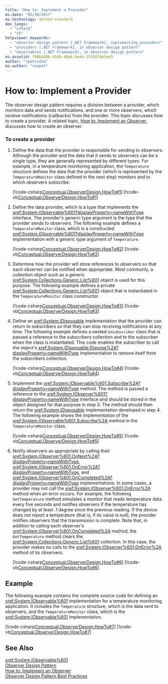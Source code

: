 ```yaml
---
title: "How to: Implement a Provider"
ms.date: "03/30/2017"
ms.technology: dotnet-standard
dev_langs: 
  - "csharp"
  - "vb"
helpviewer_keywords: 
  - "observer design pattern [.NET Framework], implementing providers"
  - "providers [.NET Framework], in observer design pattern"
  - "observables [.NET Framework], in observer design pattern"
ms.assetid: 790b5d8b-d546-40a6-beeb-151b574e5ee5
author: "rpetrusha"
ms.author: "ronpet"
---
```

# How to: Implement a Provider
The observer design pattern requires a division between a provider, which monitors data and sends notifications, and one or more observers, which receive notifications (callbacks) from the provider. This topic discusses how to create a provider. A related topic, [How to: Implement an Observer](../../../docs/standard/events/how-to-implement-an-observer.md), discusses how to create an observer.  
  
### To create a provider  
  
1.  Define the data that the provider is responsible for sending to observers. Although the provider and the data that it sends to observers can be a single type, they are generally represented by different types. For example, in a temperature monitoring application, the `Temperature` structure defines the data that the provider (which is represented by the `TemperatureMonitor` class defined in the next step) monitors and to which observers subscribe.  
  
     [!code-csharp[Conceptual.ObserverDesign.HowTo#1](../../../samples/snippets/csharp/VS_Snippets_CLR/conceptual.observerdesign.howto/cs/data.cs#1)]
     [!code-vb[Conceptual.ObserverDesign.HowTo#1](../../../samples/snippets/visualbasic/VS_Snippets_CLR/conceptual.observerdesign.howto/vb/data.vb#1)]  
  
2.  Define the data provider, which is a type that implements the <xref:System.IObservable%601?displayProperty=nameWithType> interface. The provider's generic type argument is the type that the provider sends to observers. The following example defines a `TemperatureMonitor` class, which is a constructed <xref:System.IObservable%601?displayProperty=nameWithType> implementation with a generic type argument of `Temperature`.  
  
     [!code-csharp[Conceptual.ObserverDesign.HowTo#2](../../../samples/snippets/csharp/VS_Snippets_CLR/conceptual.observerdesign.howto/cs/provider.cs#2)]
     [!code-vb[Conceptual.ObserverDesign.HowTo#2](../../../samples/snippets/visualbasic/VS_Snippets_CLR/conceptual.observerdesign.howto/vb/provider.vb#2)]  
  
3.  Determine how the provider will store references to observers so that each observer can be notified when appropriate. Most commonly, a collection object such as a generic <xref:System.Collections.Generic.List%601> object is used for this purpose. The following example defines a private <xref:System.Collections.Generic.List%601> object that is instantiated in the `TemperatureMonitor` class constructor.  
  
     [!code-csharp[Conceptual.ObserverDesign.HowTo#3](../../../samples/snippets/csharp/VS_Snippets_CLR/conceptual.observerdesign.howto/cs/provider.cs#3)]
     [!code-vb[Conceptual.ObserverDesign.HowTo#3](../../../samples/snippets/visualbasic/VS_Snippets_CLR/conceptual.observerdesign.howto/vb/provider.vb#3)]  
  
4.  Define an <xref:System.IDisposable> implementation that the provider can return to subscribers so that they can stop receiving notifications at any time. The following example defines a nested `Unsubscriber` class that is passed a reference to the subscribers collection and to the subscriber when the class is instantiated. This code enables the subscriber to call the object's <xref:System.IDisposable.Dispose%2A?displayProperty=nameWithType> implementation to remove itself from the subscribers collection.  
  
     [!code-csharp[Conceptual.ObserverDesign.HowTo#4](../../../samples/snippets/csharp/VS_Snippets_CLR/conceptual.observerdesign.howto/cs/provider.cs#4)]
     [!code-vb[Conceptual.ObserverDesign.HowTo#4](../../../samples/snippets/visualbasic/VS_Snippets_CLR/conceptual.observerdesign.howto/vb/provider.vb#4)]  
  
5.  Implement the <xref:System.IObservable%601.Subscribe%2A?displayProperty=nameWithType> method. The method is passed a reference to the <xref:System.IObserver%601?displayProperty=nameWithType> interface and should be stored in the object designed for that purpose in step 3. The method should then return the <xref:System.IDisposable> implementation developed in step 4. The following example shows the implementation of the <xref:System.IObservable%601.Subscribe%2A> method in the `TemperatureMonitor` class.  
  
     [!code-csharp[Conceptual.ObserverDesign.HowTo#5](../../../samples/snippets/csharp/VS_Snippets_CLR/conceptual.observerdesign.howto/cs/provider.cs#5)]
     [!code-vb[Conceptual.ObserverDesign.HowTo#5](../../../samples/snippets/visualbasic/VS_Snippets_CLR/conceptual.observerdesign.howto/vb/provider.vb#5)]  
  
6.  Notify observers as appropriate by calling their <xref:System.IObserver%601.OnNext%2A?displayProperty=nameWithType>, <xref:System.IObserver%601.OnError%2A?displayProperty=nameWithType>, and <xref:System.IObserver%601.OnCompleted%2A?displayProperty=nameWithType> implementations. In some cases, a provider may not call the <xref:System.IObserver%601.OnError%2A> method when an error occurs. For example, the following `GetTemperature` method simulates a monitor that reads temperature data every five seconds and notifies observers if the temperature has changed by at least .1 degree since the previous reading. If the device does not report a temperature (that is, if its value is null), the provider notifies observers that the transmission is complete. Note that, in addition to calling each observer's <xref:System.IObserver%601.OnCompleted%2A> method, the `GetTemperature` method clears the <xref:System.Collections.Generic.List%601> collection. In this case, the provider makes no calls to the <xref:System.IObserver%601.OnError%2A> method of its observers.  
  
     [!code-csharp[Conceptual.ObserverDesign.HowTo#6](../../../samples/snippets/csharp/VS_Snippets_CLR/conceptual.observerdesign.howto/cs/provider.cs#6)]
     [!code-vb[Conceptual.ObserverDesign.HowTo#6](../../../samples/snippets/visualbasic/VS_Snippets_CLR/conceptual.observerdesign.howto/vb/provider.vb#6)]  
  
## Example  
 The following example contains the complete source code for defining an <xref:System.IObservable%601> implementation for a temperature monitoring application. It includes the `Temperature` structure, which is the data sent to observers, and the `TemperatureMonitor` class, which is the <xref:System.IObservable%601> implementation.  
  
 [!code-csharp[Conceptual.ObserverDesign.HowTo#7](../../../samples/snippets/csharp/VS_Snippets_CLR/conceptual.observerdesign.howto/cs/provider.cs#7)]
 [!code-vb[Conceptual.ObserverDesign.HowTo#7](../../../samples/snippets/visualbasic/VS_Snippets_CLR/conceptual.observerdesign.howto/vb/provider.vb#7)]  
  
## See Also  
 <xref:System.IObservable%601>  
 [Observer Design Pattern](../../../docs/standard/events/observer-design-pattern.md)  
 [How to: Implement an Observer](../../../docs/standard/events/how-to-implement-an-observer.md)  
 [Observer Design Pattern Best Practices](../../../docs/standard/events/observer-design-pattern-best-practices.md)
